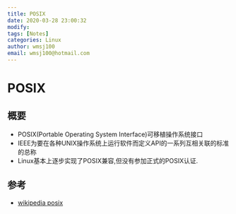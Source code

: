 ```yaml
---
title: POSIX
date: 2020-03-28 23:00:32
modify: 
tags: [Notes]
categories: Linux
author: wmsj100
email: wmsj100@hotmail.com
---
```


# POSIX

## 概要

- POSIX(Portable Operating System Interface)可移植操作系统接口
- IEEE为要在各种UNIX操作系统上运行软件而定义API的一系列互相关联的标准的总称
- Linux基本上逐步实现了POSIX兼容,但没有参加正式的POSIX认证.

## 参考

- [wikipedia posix](https://zh.wikipedia.org/wiki/%E5%8F%AF%E7%A7%BB%E6%A4%8D%E6%93%8D%E4%BD%9C%E7%B3%BB%E7%BB%9F%E6%8E%A5%E5%8F%A3)
